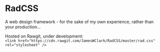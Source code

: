# RadCSS
A web design framework - for the sake of my own experience, rather than your production...

Hosted on Rawgit, under development:  
`<link href="https://cdn.rawgit.com/JamesWClark/RadCSS/master/rad.css" rel="stylesheet" />`
